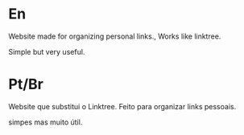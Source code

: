 # En
Website made for organizing personal links., Works like linktree.

Simple but very useful.
# Pt/Br
Website que substitui o Linktree. Feito para organizar links pessoais.

simpes mas muito útil.
